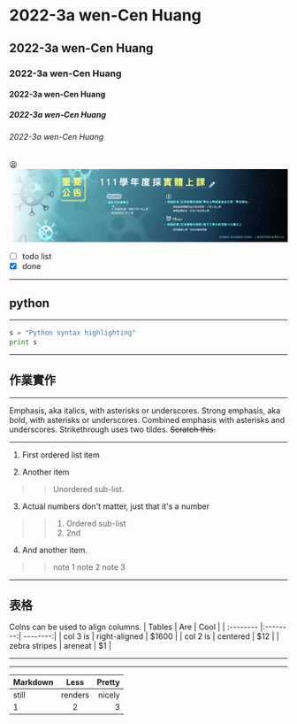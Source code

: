 # 2022-3a wen-Cen Huang
## 2022-3a wen-Cen Huang
### 2022-3a wen-Cen Huang
#### 2022-3a wen-Cen Huang
##### 2022-3a wen-Cen Huang
###### 2022-3a wen-Cen Huang
:tired_face:
![NKUST](nkust.jpg "nkust")

- [ ] todo list
- [x] done

---

## python
---
```python
s = "Python syntax highlighting"
print s

```
---
## 作業實作
---

Emphasis, aka italics, with asterisks or underscores.
Strong emphasis, aka bold, with asterisks or underscores.
Combined emphasis with asterisks and underscores.
Strikethrough uses two tildes. ~~Scratch this.~~

---

1. First ordered list item

2. Another item
>> Unordered sub-list.

3. Actual numbers don't matter, just that it's a number
>>  1. Ordered sub-list
>> 2. 2nd

4. And another item.
>> note 1
>> note 2
>>note 3
  
  
  ---
  表格
  ---
  Colns can be used to align columns.
  | Tables | Are | Cool |
  | :-------- |:--------:| --------:|
  | col 3 is | right-aligned | $1600 |
  | col 2 is | centered | $12 |
  | zebra stripes | areneat | $1 |
  
 ---
 ---
  | Markdown | Less | Pretty |
  | :-------- |:--------:| --------:|
  | still | renders | nicely |
  | 1 | 2 | 3 |
